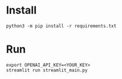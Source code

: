 # Install
```
python3 -m pip install -r requirements.txt
```

# Run
```
export OPENAI_API_KEY=<YOUR_KEY>
streamlit run streamlit_main.py
```
